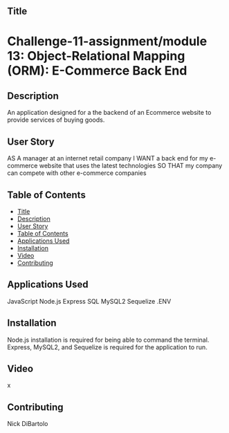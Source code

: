 ## Title
# Challenge-11-assignment/module 13: Object-Relational Mapping (ORM): E-Commerce Back End

## Description
An application designed for a the backend of an Ecommerce website to provide services of buying goods.
## User Story
AS A manager at an internet retail company
I WANT a back end for my e-commerce website that uses the latest technologies
SO THAT my company can compete with other e-commerce companies
## Table of Contents
- [Title](#title)
- [Description](#description)
- [User Story](#User-story)
- [Table of Contents](#table-of-contents)
- [Applications Used](#Applications-Used)
- [Installation](#installation)
- [Video](#video)
- [Contributing](#contributing)
## Applications Used
JavaScript
Node.js
Express
SQL
MySQL2
Sequelize
.ENV
## Installation
Node.js installation is required for being able to command the terminal.
Express, MySQL2, and Sequelize is required for the application to run.
## Video
x
## Contributing
Nick DiBartolo
